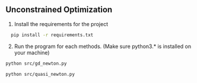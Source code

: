 ## Unconstrained Optimization

1. Install the requirements for the project

```bash
  pip install -r requirements.txt
```

2. Run the program for each methods. (Make sure python3.* is installed on your machine)
 
```bash
python src/gd_newton.py
```

```bash
python src/quasi_newton.py
```
